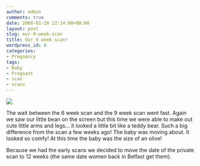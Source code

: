 ```yaml
---
author: admin
comments: true
date: 2008-01-20 22:14:00+00:00
layout: post
slug: our-9-week-scan
title: Our 9 week scan!
wordpress_id: 8
categories:
- Pregnancy
tags:
- Baby
- Pregnant
- scan
- scans
---
```


[![](http://bp2.blogger.com/_C-ub7-hXVgE/R5PH0nOH23I/AAAAAAAAABA/eYrkRDjieWg/s320/n506343024_235471_8009.jpg)](http://bp2.blogger.com/_C-ub7-hXVgE/R5PH0nOH23I/AAAAAAAAABA/eYrkRDjieWg/s1600-h/n506343024_235471_8009.jpg)

The wait between the 6 week scan and the 9 week scan went fast. Again we saw our little bean on the screen but this time we were able to make out cute little arms and legs... it looked a little bit like a teddy bear. Such a big difference from the scan a few weeks ago! The baby was moving about. It looked so comfy! At this time the baby was the size of an olive!

Because we had the early scans we decided to move the date of the private scan to 12 weeks (the same date women back in Belfast get them).
